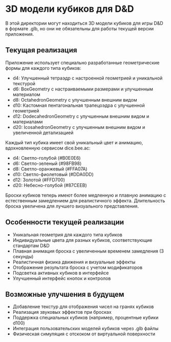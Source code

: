 
# 3D модели кубиков для D&D

В этой директории могут находиться 3D модели кубиков для игры D&D в формате .glb, но они не обязательны для работы текущей версии приложения.

## Текущая реализация

Приложение использует специально разработанные геометрические формы для каждого типа кубиков:

- d4: Улучшенный тетраэдр с настроенной геометрией и уникальной текстурой
- d6: BoxGeometry с настраиваемыми размерами и улучшенным материалом
- d8: OctahedronGeometry с улучшенным внешним видом
- d10: Кастомная пентагональная трапецоэдра с улучшенной геометрией
- d12: DodecahedronGeometry с улучшенным внешним видом и материалами
- d20: IcosahedronGeometry с улучшенным внешним видом и увеличенной детализацией

Каждый тип кубика имеет свой уникальный цвет и анимацию, вдохновленную сервисом dice.bee.ac:

- d4: Светло-голубой (#B0E0E6)
- d6: Светло-зеленый (#98FB98)
- d8: Светло-оранжевый (#FFA07A)
- d10: Светло-фиолетовый (#DDA0DD)
- d12: Золотой (#FFD700)
- d20: Небесно-голубой (#87CEEB)

Броски кубиков теперь имеют более медленную и плавную анимацию с естественным замедлением для реалистичного эффекта. Длительность броска увеличена для лучшего визуального представления.

## Особенности текущей реализации

- Уникальная геометрия для каждого типа кубиков
- Индивидуальные цвета для разных кубиков, соответствующие стандартам D&D
- Плавная анимация броска с увеличенным временем замедления (3 секунды)
- Реалистичная физика движения и визуальные эффекты
- Отображение результата броска с учетом модификаторов
- Подсветка активных кубиков в интерфейсе
- Улучшенный интерфейс кнопок и контролов

## Возможные улучшения в будущем

- Добавление текстур для отображения чисел на гранях кубиков
- Реализация звуковых эффектов при бросках
- Поддержка специальных кубиков (например, процентные кубики d100)
- Интеграция пользовательских моделей кубиков через .glb файлы
- Физическая симуляция с отскоком от виртуальной поверхности


